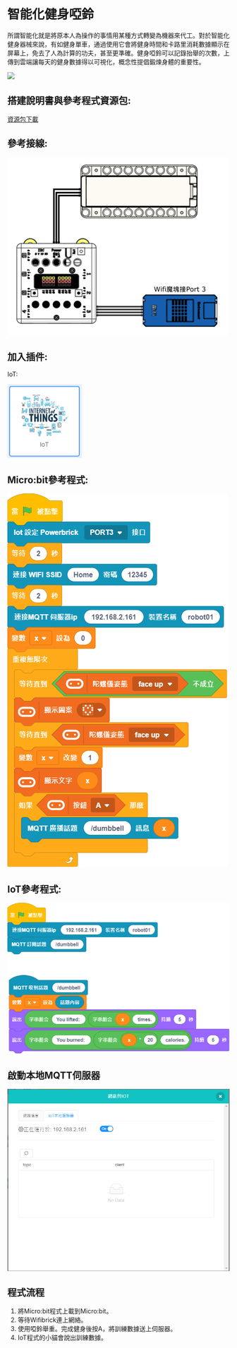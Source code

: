 # 智能化健身啞鈴

所謂智能化就是將原本人為操作的事情用某種方式轉變為機器來代工。對於智能化健身器械來說，有如健身單車，通過使用它會將健身時間和卡路里消耗數據顯示在屏幕上，免去了人為計算的功夫，甚至更準確。健身啞鈴可以記錄抬舉的次數，上傳到雲端讓每天的健身數據得以可視化，概念性提倡鍛煉身體的重要性。

![](./images/ex10.png)

## 搭建說明書與參考程式資源包:

[資源包下載](http://bit.ly/AIOTKit_SH_ResourcsePack)

## 參考接線:

![](./images/dumbbell_wire.png)

## 加入插件:

IoT:

![](./images/iot.png)

## Micro:bit參考程式:

![](./images/dumbbell_code_1.87.png)

## IoT參考程式:

![](./images/dumbbell_iot_code_1.87.png)

## 啟動本地MQTT伺服器

![](./images/mqtt_1.87.png)

## 程式流程

1. 將Micro:bit程式上載到Micro:bit。
1. 等待Wifibrick連上網絡。
2. 使用啞鈴舉重。完成健身後按A，將訓練數據送上伺服器。
3. IoT程式的小貓會說出訓練數據。